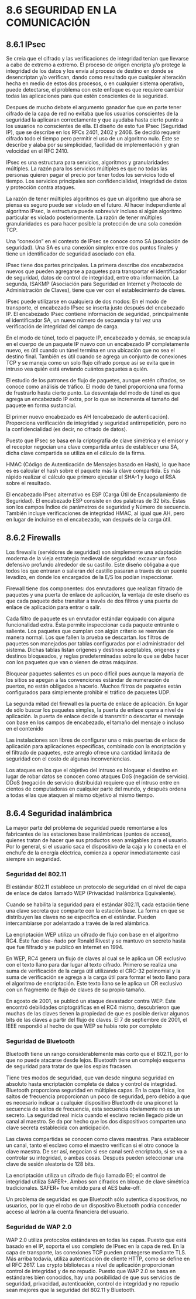 # 8.6 SEGURIDAD EN LA COMUNICACIÓN

## 8.6.1 IPsec

Se creia que el cifrado y las verificaciones de integridad tenían que llevarse a cabo de extremo a extremo. El proceso de origen encripta y/o protege la integridad de los datos y los envía al proceso de destino en donde se desencriptan y/o verifican, dando como resultado que cualquier alteración hecha en medio de estos dos procesos, o en cualquier sistema operativo, puede detectarse, el problema con este enfoque es que requiere cambiar todas las aplicaciones para que estén conscientes de la seguridad. 

Despues de mucho debate el argumento ganador fue que en parte tener cifrado de la capa de red no evitaba que los usuarios conscientes de la seguridad la aplicaran correctamente y que ayudaba hasta cierto punto a los usuarios no conscientes de ella. El diseño de esto fue IPsec (Seguridad IP), que se describe en los RFCs 2401, 2402 y 2406. Se decidió requerir cifrado todo el tiempo pero permitir el uso de un algoritmo nulo. Éste se describe y alaba por su simplicidad, facilidad de implementación y gran velocidad en el RFC 2410.

IPsec es una estructura para servicios, algoritmos y granularidades múltiples. La razón para los servicios múltiples es que no todas las personas quieren pagar el precio por tener todos los servicios todo el tiempo. Los servicios principales son confidencialidad, integridad de datos y protección contra ataques.

La razón de tener múltiples algoritmos es que un algoritmo que ahora se piensa es seguro puede ser violado en el futuro. Al hacer independiente al algoritmo IPsec, la estructura puede sobrevivir incluso si algún algoritmo particular es violado posteriormente. La razón de tener múltiples granularidades es para hacer posible la protección de una sola conexión TCP.

Una “conexión” en el contexto de IPsec se conoce como SA (asociación de seguridad). Una SA es una conexión símplex entre dos puntos finales y tiene un identificador de seguridad asociado con ella. 

IPsec tiene dos partes principales.
La primera describe dos encabezados nuevos que pueden agregarse a paquetes para transportar el identificador de seguridad, datos de control de integridad, entre otra información. 
La segunda, ISAKMP (Asociación para Seguridad en Internet y Protocolo de Administración de Claves), tiene que ver con el establecimiento de claves. 

IPsec puede utilizarse en cualquiera de dos modos:
En el modo de transporte, el encabezado IPsec se inserta justo después del encabezado IP.  El encabezado IPsec contiene información de seguridad, principalmente el identificador SA, un nuevo número de secuencia y tal vez una verificación de integridad del campo de carga.

En el modo de túnel, todo el paquete IP, encabezado y demás, se encapsula en el cuerpo de un paquete IP nuevo con un encabezado IP completamente nuevo, es útil cuando un túnel termina en una ubicación que no sea el destino final. También es útil cuando se agrega un conjunto de conexiones TCP y se maneja como un solo flujo cifrado porque así se evita que in intruso vea quién está enviando cuántos paquetes a quién. 

El estudio de los patrones de flujo de paquetes, aunque estén cifrados, se conoce como análisis de tráfico. El modo de túnel proporciona una forma de frustrarlo hasta cierto punto. La desventaja del modo de túnel es que agrega un encabezado IP extra, por lo que se incrementa el tamaño del paquete en forma sustancial. 

El primer nuevo encabezado es AH (encabezado de autenticación). Proporciona verificación de integridad y seguridad antirrepetición, pero no la confidencialidad (es decir, no cifrado de datos).

Puesto que IPsec se basa en la criptografía de clave simétrica y el emisor y el receptor negocian una clave compartida antes de establecer una SA, dicha clave compartida se utiliza en el cálculo de la firma. 

HMAC (Código de Autenticación de Mensajes basado en Hash), lo que hace es es calcular el hash sobre el paquete más la clave compartida. Es más rápido realizar el cálculo que primero ejecutar el SHA-1 y luego el RSA sobre el resultado.

El encabezado IPsec alternativo es ESP (Carga Útil de Encapsulamiento de Seguridad). El encabezado ESP consiste en dos palabras de 32 bits. Éstas son los campos Índice de parámetros de seguridad y Número de secuencia. También incluye verificaciones de integridad HMAC, al igual que AH, pero en lugar de incluirse en el encabezado, van después de la carga útil.

## 8.6.2 Firewalls

Los firewalls (servidores de seguridad) son simplemente una adaptación moderna de la vieja estrategia medieval de seguridad: excavar un foso defensivo profundo alrededor de su castillo. Este diseño obligaba a que todos los que entraran o salieran del castillo pasaran a través de un puente levadizo, en donde los encargados de la E/S los podían inspeccionar. 

Firewall tiene dos componentes: dos enrutadores que realizan filtrado de paquetes y una puerta de enlace de aplicación, la ventaja de este diseño es que cada paquete debe transitar a través de dos filtros y una puerta de enlace de aplicación para entrar o salir. 

Cada filtro de paquete es un enrutador estándar equipado con alguna funcionalidad extra. Ésta permite inspeccionar cada paquete entrante o saliente. Los paquetes que cumplan con algún criterio se reenvían de manera normal. Los que fallen la prueba se descartan. los filtros de paquetes son manejados por tablas configuradas por el administrador del sistema. Dichas tablas listan orígenes y destinos aceptables, orígenes y destinos bloqueados, y reglas predeterminadas sobre lo que se debe hacer con los paquetes que van o vienen de otras máquinas. 

Bloquear paquetes salientes es un poco difícil pues aunque la mayoría de los sitios se apegan a las convenciones estándar de numeración de puertos, no están obligados a hacerlo. Muchos filtros de paquetes están configurados para simplemente prohibir el tráfico de paquetes UDP.

La segunda mitad del firewall es la puerta de enlace de aplicación. En lugar de sólo buscar los paquetes simples, la puerta de enlace opera a nivel de aplicación. la puerta de enlace decide si transmitir o descartar el mensaje con base en los campos de encabezado, el tamaño del mensaje o incluso en el contenido

Las instalaciones son libres de configurar una o más puertas de enlace de aplicación para aplicaciones específicas, combinado con la encriptación y el filtrado de paquetes, este arreglo ofrece una cantidad limitada de seguridad con el costo de algunas inconveniencias.

Los ataques en los que el objetivo del intruso es bloquear el destino en lugar de robar datos se conocen como ataques DoS (negación de servicio). DDoS (negación de servicio distribuida) requiere que el intruso entre en cientos de computadoras en cualquier parte del mundo, y después ordena a todas ellas que ataquen al mismo objetivo al mismo tiempo. 

## 8.6.4 Seguridad inalámbrica

La mayor parte del problema de seguridad puede remontarse a los fabricantes de las estaciones base inalámbricas (puntos de acceso), quienes tratan de hacer que sus productos sean amigables para el usuario. Por lo general, si el usuario saca el dispositivo de la caja y lo conecta en el enchufe de la energía eléctrica, comienza a operar inmediatamente casi siempre sin seguridad.

### Seguridad del 802.11

El estándar 802.11 establece un protocolo de seguridad en el nivel de capa de enlace de datos llamado WEP (Privacidad Inalámbrica Equivalente).

Cuando se habilita la seguridad para el estándar 802.11, cada estación tiene una clave secreta que comparte con la estación base. La forma en que se distribuyen las claves no se especifica en el estándar. Pueden intercambiarse por adelantado a través de la red alámbrica. 

La encriptación WEP utiliza un cifrado de flujo con base en el algoritmo RC4. Éste fue dise-
ñado por Ronald Rivest y se mantuvo en secreto hasta que fue filtrado y se publicó en Internet en 1994. 

En WEP, RC4 genera un flujo de claves al cual se le aplica un OR exclusivo con el texto llano para dar lugar al texto cifrado. Primero se realiza una suma de verificación de la carga útil utilizando el CRC-32 polinomial y la suma de verificación se agrega a la carga útil para formar el texto llano para el algoritmo de encriptación. Este texto llano se le aplica un OR exclusivo con un fragmento de flujo de claves de su propio tamaño. 

En agosto de 2001, se publicó un ataque devastador contra WEP. Éste encontró debilidades criptográficas en el RC4 mismo, descubrieron que muchas de las claves tienen la propiedad de que es posible derivar algunos bits de las claves a partir del flujo de claves. El 7 de septiembre de 2001, el IEEE respondió al hecho de que WEP se había roto por completo

### Seguridad de Bluetooth

Bluetooth tiene un rango considerablemente más corto que el 802.11, por lo que no puede atacarse desde lejos. Bluetooth tiene un complejo esquema de seguridad para tratar de que los espias fracasen. 

Tiene tres modos de seguridad, que van desde ninguna seguridad en absoluto hasta encriptación completa de datos y control de integridad. Bluetooth proporciona seguridad en múltiples capas. En la capa física, los saltos de frecuencia proporcionan un poco de seguridad, pero debido a que es necesario indicar a cualquier dispositivo Bluetooth de una piconet la secuencia de saltos de frecuencia, esta secuencia obviamente no es un secreto. La seguridad real inicia cuando el esclavo recién llegado pide un canal al maestro. Se da por hecho que los dos dispositivos comparten una clave secreta establecida con anticipación.

Las claves compartidas se conocen como claves maestras. Para establecer un canal, tanto el esclavo como el maestro verifican si el otro conoce la clave maestra. De ser así, negocian si ese canal será encriptado, si se va a controlar su integridad, o ambas cosas. Después pueden seleccionar una clave de sesión aleatoria de 128 bits.

La encriptación utiliza un cifrado de flujo llamado E0; el control de integridad utiliza SAFER+. Ambos son cifrados en bloque de clave simétrica tradicionales. SAFER+ fue emitido para el AES bake-off.

Un problema de seguridad es que Bluetooth sólo autentica dispositivos, no usuarios, por lo que el robo de un dispositivo Bluetooth podría conceder acceso al ladrón a la cuenta financiera del usuario.

### Seguridad de WAP 2.0

WAP 2.0 utiliza protocolos estándares en todas las capas. Puesto que está basado en el IP, soporta el uso completo de IPsec en la capa de red. En la capa de transporte, las conexiones TCP pueden protegerse mediante TLS. Más arriba todavía, utiliza autenticación de cliente HTTP, como se define en el RFC 2617. Las crypto bibliotecas a nivel de aplicación proporcionan control de integridad y de no repudio. Puesto que WAP 2.0 se basa en estándares bien conocidos, hay una posibilidad de que sus servicios de seguridad, privacidad, autenticación, control de integridad y no repudio sean mejores que la seguridad del 802.11 y Bluetooth.
